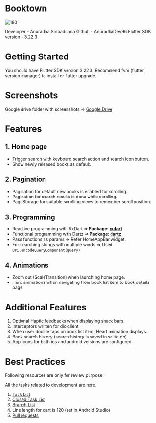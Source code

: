 # Booktown

![180](https://github.com/user-attachments/assets/b0247f6f-ab8a-4969-a642-c36ed52b43a7)

Developer - Anuradha Siribaddana
Github - AnuradhaDev96
Flutter SDK version - 3.22.3

# Getting Started

You should have Flutter SDK version 3.22.3.
Recommend fvm (flutter version manager) to install or flutter upgrade.

# Screenshots
Google drive folder with screenshots => [Google Drive](https://drive.google.com/drive/folders/1YEyZ3qL2Cl4fMKzTmdy5uY9NagwCiMqc?usp=sharing)

# Features
## 1. Home page
- Trigger search with keyboard search action and search icon button.
- Show newly released books as default.

## 2. Pagination
- Pagination for default new books is enabled for scrolling.
- Pagination for search results is done while scrolling.
- PageStorage for suitable scrolling views to remember scroll position.

## 3. Programming
- Reactive programming with RxDart => **Package: [rxdart](https://pub.dev/packages/rxdart)**
- Functional programming with Dartz => **Package: [dartz](https://pub.dev/packages/dartz)**
- Pass functions as params => Refer HomeAppBar widget.
- For searching strings with multiple words => Used `Uri.encodeQueryComponent(query)`

## 4. Animations
- Zoom out (ScaleTransition) when launching home page.
- Hero animations when navigating from book list item to book details page.

# Additional Features
1. Optional Haptic feedbacks when displaying snack bars.
2. Interceptors written for dio client
3. When user double taps on book list item, Heart animation displays.
4. Book search history (search history is saved in sqlite db)
5. App icons for both ios and android versions are configured.

# Best Practices
Following resources are only for review purpose.

All the tasks related to development are here.
1. [Task List](https://github.com/AnuradhaDev96/booktown/issues)
2. [Closed Task List](https://github.com/AnuradhaDev96/booktown/issues?q=is%3Aissue+is%3Aclosed)
3. [Branch List](https://github.com/AnuradhaDev96/booktown/branches)
4. Line length for dart is 120 (set in Android Studio)
5. [Pull requests](https://github.com/AnuradhaDev96/booktown/pulls?q=is%3Apr+is%3Aclosed)
